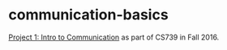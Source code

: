 # communication-basics
[Project 1: Intro to Communication](http://pages.cs.wisc.edu/~remzi/Classes/739/Fall2016/Projects/p1.html) as part of CS739 in Fall 2016.
